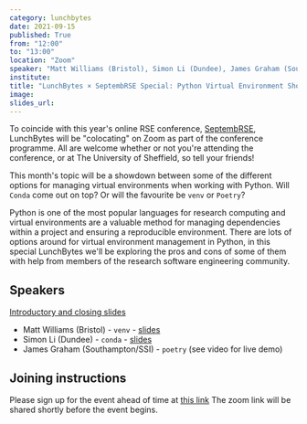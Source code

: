 ```yaml
---
category: lunchbytes
date: 2021-09-15
published: True
from: "12:00"
to: "13:00"
location: "Zoom"
speaker: "Matt Williams (Bristol), Simon Li (Dundee), James Graham (Southampton/SSI)"
institute:
title: "LunchBytes × SeptembRSE Special: Python Virtual Environment Showdown"
image:
slides_url:
---
```


To coincide with this year's online RSE conference, [SeptembRSE](https://septembrse.society-rse.org/registration/), LunchBytes will be "colocating" on Zoom as part of the conference programme. All are welcome whether or not you're attending the conference, or at The University of Sheffield, so tell your friends!

This month's topic will be a showdown between some of the different options for managing virtual environments when working with Python. Will `Conda` come out on top? Or will the favourite be `venv` or `Poetry`?

Python is one of the most popular languages for research computing and virtual environments are a valuable method for managing dependencies within a project and ensuring a reproducible environment. There are lots of options around for virtual environment management in Python, in this special LunchBytes we'll be exploring the pros and cons of some of them with help from members of the research software engineering community.

## Speakers
[Introductory and closing slides](/lunchbytes_sep_2021)
* Matt Williams (Bristol) - `venv` - [slides](https://drive.google.com/file/d/1EmF3_GSOlM7J9mzPyoylN6_-Mr2qiIv_/view?usp=sharing)
* Simon Li (Dundee) - `conda` - [slides](https://www.manicstreetpreacher.co.uk/septembrse-2021-python-conda/)
* James Graham (Southampton/SSI) - `poetry` (see video for live demo)

## Joining instructions
Please sign up for the event ahead of time at [this link](https://www.eventbrite.co.uk/e/lunchbytes-septembrse-special-python-virtual-environment-showdown-tickets-170150369335)
The zoom link will be shared shortly before the event begins.
